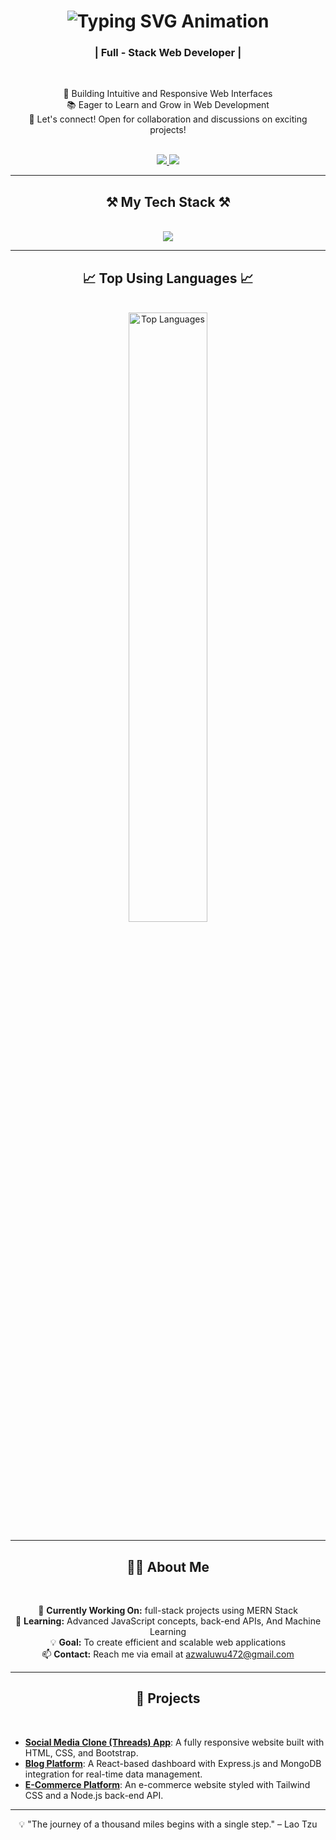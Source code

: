 <h1 style="text-align: center;">
    <img src="https://readme-typing-svg.herokuapp.com/?font=Righteous&size=35&center=true&vCenter=true&width=500&height=70&duration=4000&lines=Full+Stack+Developer+💻;+I'm+Sarvdx!" alt="Typing SVG Animation" />
</h1>

<h3 align="center">| Full - Stack Web Developer |</h3>

<br/>

<div align="center">
 
🌟 Building Intuitive and Responsive Web Interfaces <br>
📚 Eager to Learn and Grow in Web Development <br>
💬 Let's connect! Open for collaboration and discussions on exciting projects! <br>

</div>

<br/>

<div align="center"> 
  <a href="https://www.linkedin.com/in/azwa-luwu/" target="_blank">
    <img src="https://img.shields.io/badge/LinkedIn-0077B5?style=for-the-badge&logo=linkedin&logoColor=white" target="_blank" />
  </a>
  <a href="https://www.instagram.com/sarvdx780/" target="_blank">
     <img src="https://img.shields.io/badge/Instagram-E4405F?style=for-the-badge&logo=instagram&logoColor=white" target="_blank" /> 
  </a>
</div>

---

<h2 align="center">⚒️ My Tech Stack ⚒️</h2>
<br/>
<div align="center">
    <img src="https://skillicons.dev/icons?i=html,css,tailwind,javascript,typescript,mongodb,express,react,nodejs,nextjs,python" />
</div>

---

<h2 align="center">📈 Top Using Languages 📈</h2>
<br/>
<div align="center">
  <img src="https://github-readme-stats.vercel.app/api/top-langs/?username=sarvdx&layout=compact&theme=radical" alt="Top Languages" width="50%"/>
</div>

---

<h2 align="center">👨‍💻 About Me</h2>
<br/>
<div align="center">
  
🔭 **Currently Working On:** full-stack projects using MERN Stack<br>
🌱 **Learning:** Advanced JavaScript concepts, back-end APIs, And Machine Learning<br>
💡 **Goal:** To create efficient and scalable web applications<br>
📫 **Contact:** Reach me via email at azwaluwu472@gmail.com<br>

</div>

---

<h2 align="center">🚀 Projects</h2>
<br/>
<ul>
  <li><strong><a href="https://github.com/username/project1">Social Media Clone (Threads) App</a></strong>: A fully responsive website built with HTML, CSS, and Bootstrap.</li>
  <li><strong><a href="https://github.com/username/project2">Blog Platform</a></strong>: A React-based dashboard with Express.js and MongoDB integration for real-time data management.</li>
  <li><strong><a href="https://github.com/username/project3">E-Commerce Platform</a></strong>: An e-commerce website styled with Tailwind CSS and a Node.js back-end API.</li>
</ul>

---

<p align="center">
  💡 "The journey of a thousand miles begins with a single step." – Lao Tzu
</p>
